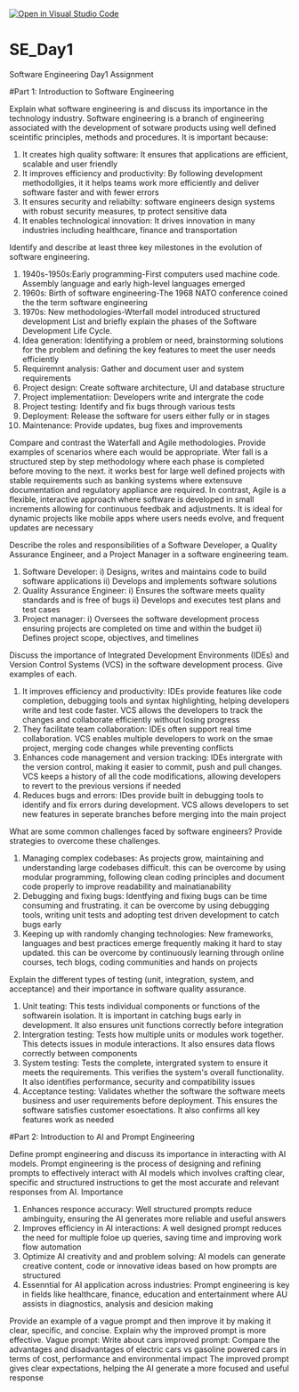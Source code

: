 [![Open in Visual Studio Code](https://classroom.github.com/assets/open-in-vscode-2e0aaae1b6195c2367325f4f02e2d04e9abb55f0b24a779b69b11b9e10269abc.svg)](https://classroom.github.com/online_ide?assignment_repo_id=18413165&assignment_repo_type=AssignmentRepo)
# SE_Day1
Software Engineering Day1 Assignment

#Part 1: Introduction to Software Engineering

Explain what software engineering is and discuss its importance in the technology industry.
Software engineering is a branch of engineering associated with the development of sotware products using well defined sceintific principles, methods and procedures. It is important because:
1. It creates high quality software: It ensures that applications are efficient, scalable and user friendly
2. It improves efficiency and productivity: By following development methodollgies, it it helps teams work more efficiently and deliver software faster and with fewer errors
3. It ensures security and reliabilty: software engineers design systems with robust security measures, tp protect sensitive data
4. It enables technological innovation: It drives innovation in many industries including healthcare, finance and transportation

Identify and describe at least three key milestones in the evolution of software engineering.
1. 1940s-1950s:Early programming-First computers used machine code. Assembly language and early high-level languages emerged
2. 1960s: Birth of software engineering-The 1968 NATO conference coined the the term software engineering
3. 1970s: New methodologies-Wterfall model introduced structured development
List and briefly explain the phases of the Software Development Life Cycle.
1. Idea generation: Identifying a problem or need, brainstorming solutions for the problem and defining the key features to meet the user needs efficiently
2. Requiremnt analysis: Gather and document user and system requirements
3. Project design: Create software architecture, UI and database structure
4. Project implementatiion: Developers write and intergrate the code
5. Project testing: Identify and fix bugs through various tests
6. Deployment: Release the software for users either fully or in stages
7. Maintenance:  Provide updates, bug fixes and improvements


Compare and contrast the Waterfall and Agile methodologies. Provide examples of scenarios where each would be appropriate.
Wter fall is a structured step by step methodology where each phase is completed before moving to the next. it works best for large well defined projects with stable requirements such as banking systems where extensuve documentation and regulatory appliance are required. In contrast, Agile is a flexible, interactive approach where software is developed in small increments allowing for continuous feedbak and adjustments. It is ideal for dynamic projects like mobile apps where users needs evolve, and frequent updates are necessary

Describe the roles and responsibilities of a Software Developer, a Quality Assurance Engineer, and a Project Manager in a software engineering team.
1. Software Developer: i) Designs, writes and maintains code to build software applications
                      ii) Develops and implements software solutions
2. Quality Assurance Engineer: i) Ensures the software meets quality standards and is free of bugs
                               ii) Develops and executes test plans and test cases
3. Project manager: i) Oversees the software development process ensuring projects are completed on time and within the budget
                    ii) Defines project scope, objectives, and timelines 

Discuss the importance of Integrated Development Environments (IDEs) and Version Control Systems (VCS) in the software development process. Give examples of each.
1. It improves efficiency and productivity: IDEs provide features like code completion, debugging tools and syntax highlighting, helping developers write and test code faster. VCS allows the developers to track the changes and collaborate efficiently without losing progress
2. They facilitate team collaboration: IDEs often support real time collaboration. VCS enables multiple developers to work on the smae project, merging code changes while preventing conflicts
3. Enhances code management and version tracking: IDEs intergrate with the version control, making it easier to commit, push and pull changes. VCS keeps a history of all the code modifications, allowing developers to revert to the previous versions if needed
4. Reduces bugs and errors: IDes provide built in debugging tools to identify and fix errors during development. VCS allows developers to set new features in seperate branches before merging into the main project

What are some common challenges faced by software engineers? Provide strategies to overcome these challenges.
1. Managing complex codebases: As projects grow, maintaining and understanding large codebases difficult. this can be overcome by using modular programming, following clean coding principles and document code properly to improve readability and mainatianability
2. Debugging and fixing bugs: Identfying and fixing bugs can be time consuming and frustrating. it can be overcome by using debugging tools, writing unit tests and adopting test driven development to catch bugs early
3. Keeping up with randomly changing technologies: New frameworks, languages and best practices emerge frequently making it hard to stay updated. this can be overcome by continuously learning through online courses, tech blogs, coding communities and hands on projects

Explain the different types of testing (unit, integration, system, and acceptance) and their importance in software quality assurance.
1. Unit teating: This tests individual components or functions of the softwarein isolation. It is important in catching bugs early in development. It also ensures unit functions correctly before integration
2. Intergration testing: Tests how multiple units or modules work together. This detects issues in module interactions. It also ensures data flows correctly between components
3. System testing: Tests the complete, intergrated system to ensure it meets the requirements. This verifies the system's overall functionality. It also identifies performance, security and compatibility issues
4. Acceptance testing: Validates whether the software the software meets business and user requirements before deployment. This ensures the software satisfies customer esoectations. It also confirms all key features work as needed 


#Part 2: Introduction to AI and Prompt Engineering


Define prompt engineering and discuss its importance in interacting with AI models.
Prompt engineering is the process of designing and refining prompts to effectively interact with AI models which involves crafting clear, specific and structured instructions to get the most accurate and relevant responses from AI.
Importance
1. Enhances responce accuracy: Well structured prompts reduce ambinguity, ensuring the AI generates more reliable and useful answers
2. Improves efficiency in AI interactions: A well designed prompt reduces the need for multiple foloe up queries, saving time and improving work flow automation
3. Optimize AI creativity and and problem solving: AI models can generate creative content, code or innovative ideas based on how prompts are structured
4. Essenntial for AI application across industries: Prompt engineering is key in fields like healthcare, finance, education and entertainment where AU assists in diagnostics, analysis and desicion making


Provide an example of a vague prompt and then improve it by making it clear, specific, and concise. Explain why the improved prompt is more effective.
Vague prompt: Write about cars
improved prompt: Compare the advantages and disadvantages of electric cars vs gasoline powered cars in terms of cost, performance and environmental impact
The improved prompt gives clear expectations, helping the AI generate a more focused and useful response

